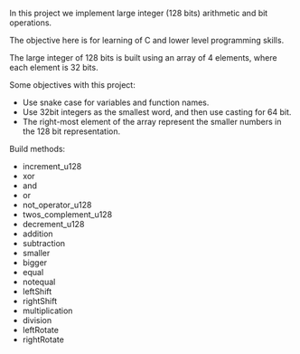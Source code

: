 In this project we implement large integer (128 bits) arithmetic and bit operations.

The objective here is for learning of C and lower level programming skills.

The large integer of 128 bits is built using an array of 4 elements, where each element
is 32 bits.

Some objectives with this project:

- Use snake case for variables and function names.
- Use 32bit integers as the smallest word, and then use casting for 64 bit.
- The right-most element of the array represent the smaller numbers in the 128 bit representation.


Build methods:

- increment_u128
- xor
- and
- or
- not_operator_u128
- twos_complement_u128
- decrement_u128
- addition
- subtraction
- smaller
- bigger
- equal
- notequal
- leftShift
- rightShift
- multiplication
- division
- leftRotate
- rightRotate
